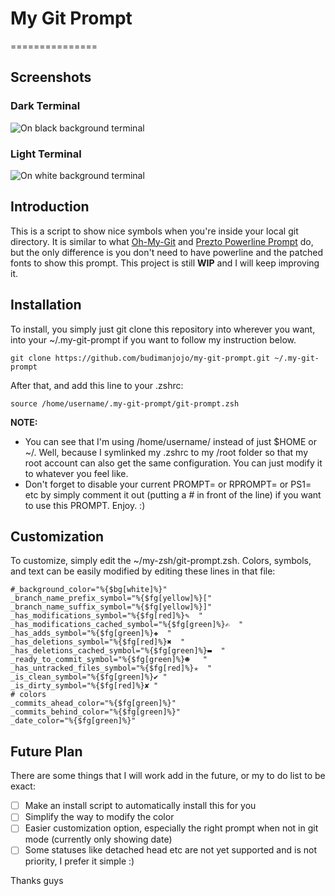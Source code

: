 # My Git Prompt
===============

## Screenshots

### Dark Terminal
![On black background terminal](https://s4.postimg.org/l03flsrel/dark.png)
### Light Terminal
![On white background terminal](https://s4.postimg.org/b42cm5lml/light.png)

## Introduction
  This is a script to show nice symbols when you're inside your local git directory. It is similar to what [Oh-My-Git](https://github.com/arialdomartini/oh-my-git.git) and [Prezto Powerline Prompt](https://github.com/davidjrice/prezto_powerline) do, but the only difference is you don't need to have powerline and the patched fonts to show this prompt. This project is still **WIP** and I will keep improving it.

## Installation
  To install, you simply just git clone this repository into wherever you want, into your ~/.my-git-prompt if you want to follow my instruction below.
```
git clone https://github.com/budimanjojo/my-git-prompt.git ~/.my-git-prompt
```
After that, and add this line to your .zshrc:
```
source /home/username/.my-git-prompt/git-prompt.zsh
```
**NOTE:**
- You can see that I'm using /home/username/ instead of just $HOME or ~/. Well, because I symlinked my .zshrc to my /root folder so that my root account can also get the same configuration. You can just modify it to whatever you feel like.
- Don't forget to disable your current PROMPT= or RPROMPT= or PS1= etc by simply comment it out (putting a # in front of the line) if you want to use this PROMPT.
  Enjoy. :)

## Customization
  To customize, simply edit the ~/my-zsh/git-prompt.zsh. Colors, symbols, and text can be easily modified by editing these lines in that file:
```
#_background_color="%{$bg[white]%}"
_branch_name_prefix_symbol="%{$fg[yellow]%}["
_branch_name_suffix_symbol="%{$fg[yellow]%}]"
_has_modifications_symbol="%{$fg[red]%}✎  " 
_has_modifications_cached_symbol="%{$fg[green]%}✍  "
_has_adds_symbol="%{$fg[green]%}✚  "
_has_deletions_symbol="%{$fg[red]%}✖  "
_has_deletions_cached_symbol="%{$fg[green]%}▬  "
_ready_to_commit_symbol="%{$fg[green]%}☻   "
_has_untracked_files_symbol="%{$fg[red]%}✭  "
_is_clean_symbol="%{$fg[green]%}✔ "
_is_dirty_symbol="%{$fg[red]%}✘ "
# colors
_commits_ahead_color="%{$fg[green]%}"
_commits_behind_color="%{$fg[green]%}"
_date_color="%{$fg[green]%}"
```

## Future Plan
  There are some things that I will work add in the future, or my to do list to be exact:
- [ ] Make an install script to automatically install this for you
- [ ] Simplify the way to modify the color
- [ ] Easier customization option, especially the right prompt when not in git mode (currently only showing date)
- [ ] Some statuses like detached head etc are not yet supported and is not priority, I prefer it simple :)

Thanks guys
